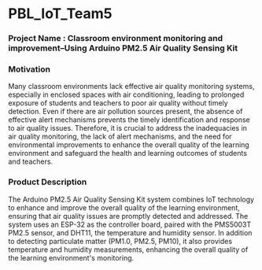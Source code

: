 # PBL_IoT_Team5

### Project Name : Classroom environment monitoring and improvement–Using Arduino PM2.5 Air Quality Sensing Kit

### Motivation 
Many classroom environments lack effective air quality monitoring systems, especially in enclosed spaces with air conditioning, leading to prolonged exposure of students and teachers to poor air quality without timely detection. 
Even if there are air pollution sources present, the absence of effective alert mechanisms prevents the timely identification and response to air quality issues.
Therefore, it is crucial to address the inadequacies in air quality monitoring, the lack of alert mechanisms, and the need for environmental improvements to enhance the overall quality of the learning environment and safeguard the health and learning outcomes of students and teachers.

### Product Description 
The Arduino PM2.5 Air Quality Sensing Kit system combines IoT technology to enhance and improve the overall quality of the learning environment, ensuring that air quality issues are promptly detected and addressed.
The system uses an ESP-32 as the controller board, paired with the PMS5003T PM2.5 sensor, and DHT11, the temperature and humidity sensor. 
In addition to detecting particulate matter (PM1.0, PM2.5, PM10), it also provides temperature and humidity measurements, enhancing the overall quality of the learning environment's monitoring.
